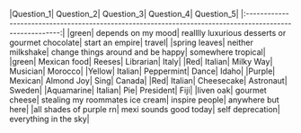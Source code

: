 |Question_1|	Question_2|	Question_3|	Question_4|	Question_5|
|:--------------------------------------------------------------------------------------------------------:|
|green|	depends on my mood|	realllly luxurious desserts or gourmet chocolate|	start an empire|	 travel|
|spring leaves|	neither	milkshake|	change things around and be happy|	somewhere tropical|
|green|	Mexican food|	Reeses|	Librarian|	Italy|
|Red|	Italian|	Milky Way|	Musician|	Morocco|
|Yellow|	Italian|	Peppermint|	Dance|	Idaho|
|Purple|	Mexican|	Almond Joy|	Sing|	Canada|
|Red|	Italian|	Cheesecake|	Astronaut|	Sweden|
|Aquamarine|	Italian|	Pie|	President|	Fiji|
|liven oak|	gourmet cheese|	stealing my roommates ice cream|	inspire people|	anywhere but here|
|all shades of purple rn|	mexi sounds good today|	self deprecation|	everything	in the sky|
